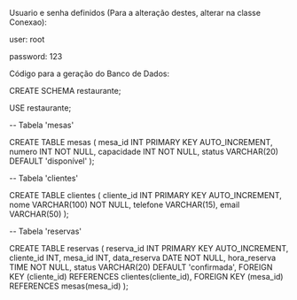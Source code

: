 Usuario e senha definidos (Para a alteração destes, alterar na classe Conexao):

user: root

password: 123


Código para a geração do Banco de Dados:

CREATE SCHEMA restaurante;

USE restaurante;

-- Tabela 'mesas'

CREATE TABLE mesas (
mesa_id INT PRIMARY KEY AUTO_INCREMENT,
numero INT NOT NULL,
capacidade INT NOT NULL,
status VARCHAR(20) DEFAULT 'disponível'
);

-- Tabela 'clientes'

CREATE TABLE clientes (
cliente_id INT PRIMARY KEY AUTO_INCREMENT,
nome VARCHAR(100) NOT NULL,
telefone VARCHAR(15),
email VARCHAR(50)
);

-- Tabela 'reservas'

CREATE TABLE reservas (
reserva_id INT PRIMARY KEY AUTO_INCREMENT,
cliente_id INT,
mesa_id INT,
data_reserva DATE NOT NULL,
hora_reserva TIME NOT NULL,
status VARCHAR(20) DEFAULT 'confirmada',
FOREIGN KEY (cliente_id) REFERENCES clientes(cliente_id),
FOREIGN KEY (mesa_id) REFERENCES mesas(mesa_id)
);
